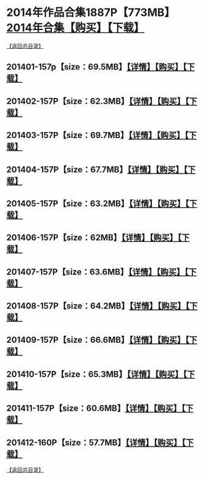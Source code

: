 # 2014年作品合集1887P【773MB】[2014年合集【购买】]()[【下载】](https://www.lanzous.com/b00zddj6h)
[【返回总目录】](https://github.com/sxcool1024/WANIMAL#wanimal%E5%8E%9F%E7%89%88%E4%BD%9C%E5%93%81%E5%90%88%E9%9B%86)
## 201401-157p【size：69.5MB】[【详情】](https://github.com/sxcool1024/WANIMAL/tree/master/2014%E5%B9%B4%E4%BD%9C%E5%93%81%E5%90%88%E9%9B%86/201401#2014%E5%B9%B41%E6%9C%88%E5%90%88%E9%9B%86)[【购买】]()[【下载】](https://www.lanzous.com/b00zdaw8j)
## 201402-157P【size：62.3MB】[【详情】](https://github.com/sxcool1024/WANIMAL/tree/master/2014%E5%B9%B4%E4%BD%9C%E5%93%81%E5%90%88%E9%9B%86/201402#2014%E5%B9%B42%E6%9C%88%E5%90%88%E9%9B%86)[【购买】]()[【下载】](https://www.lanzous.com/b00zdaw9a)
## 201403-157P【size：69.7MB】[【详情】](https://github.com/sxcool1024/WANIMAL/tree/master/2014%E5%B9%B4%E4%BD%9C%E5%93%81%E5%90%88%E9%9B%86/201403#2014%E5%B9%B43%E6%9C%88%E5%90%88%E9%9B%86)[【购买】]()[【下载】](https://www.lanzous.com/b00zdawab)
## 201404-157P【size：67.7MB】[【详情】](https://github.com/sxcool1024/WANIMAL/tree/master/2014%E5%B9%B4%E4%BD%9C%E5%93%81%E5%90%88%E9%9B%86/201404#2014%E5%B9%B44%E6%9C%88%E5%90%88%E9%9B%86)[【购买】]()[【下载】](https://www.lanzous.com/b00zdawde)
## 201405-157P【size：63.2MB】[【详情】](https://github.com/sxcool1024/WANIMAL/tree/master/2014%E5%B9%B4%E4%BD%9C%E5%93%81%E5%90%88%E9%9B%86/201405#2014%E5%B9%B45%E6%9C%88%E5%90%88%E9%9B%86)[【购买】]()[【下载】](https://www.lanzous.com/b00zdawfg)
## 201406-157P【size：62MB】[【详情】](https://github.com/sxcool1024/WANIMAL/tree/master/2014%E5%B9%B4%E4%BD%9C%E5%93%81%E5%90%88%E9%9B%86/201406#2014%E5%B9%B46%E6%9C%88%E5%90%88%E9%9B%86)[【购买】]()[【下载】](https://www.lanzous.com/b00zdawgh)
## 201407-157P【size：63.6MB】[【详情】](https://github.com/sxcool1024/WANIMAL/tree/master/2014%E5%B9%B4%E4%BD%9C%E5%93%81%E5%90%88%E9%9B%86/201407#2014%E5%B9%B47%E6%9C%88%E5%90%88%E9%9B%86)[【购买】]()[【下载】](https://www.lanzous.com/b00zdawij)
## 201408-157P【size：64.2MB】[【详情】](https://github.com/sxcool1024/WANIMAL/tree/master/2014%E5%B9%B4%E4%BD%9C%E5%93%81%E5%90%88%E9%9B%86/201408#2014%E5%B9%B48%E6%9C%88%E5%90%88%E9%9B%86)[【购买】]()[【下载】](https://www.lanzous.com/b00zdawja)
## 201409-157P【size：66.6MB】[【详情】](https://github.com/sxcool1024/WANIMAL/tree/master/2014%E5%B9%B4%E4%BD%9C%E5%93%81%E5%90%88%E9%9B%86/201409#2014%E5%B9%B49%E6%9C%88%E5%90%88%E9%9B%86)[【购买】]()[【下载】](https://www.lanzous.com/b00zdawlc)
## 201410-157P【size：65.3MB】[【详情】](https://github.com/sxcool1024/WANIMAL/tree/master/2014%E5%B9%B4%E4%BD%9C%E5%93%81%E5%90%88%E9%9B%86/201410#2014%E5%B9%B410%E6%9C%88%E5%90%88%E9%9B%86)[【购买】]()[【下载】](https://www.lanzous.com/b00zdawne)
## 201411-157P【size：60.6MB】[【详情】](https://github.com/sxcool1024/WANIMAL/tree/master/2014%E5%B9%B4%E4%BD%9C%E5%93%81%E5%90%88%E9%9B%86/201411#2014%E5%B9%B411%E6%9C%88%E5%90%88%E9%9B%86)[【购买】]()[【下载】](https://www.lanzous.com/b00zdawpg)
## 201412-160P【size：57.7MB】[【详情】](https://github.com/sxcool1024/WANIMAL/tree/master/2014%E5%B9%B4%E4%BD%9C%E5%93%81%E5%90%88%E9%9B%86/201412#2014%E5%B9%B412%E6%9C%88%E5%90%88%E9%9B%86)[【购买】]()[【下载】](https://www.lanzous.com/b00zdawqh)
[【返回总目录】](https://github.com/sxcool1024/WANIMAL#wanimal%E5%8E%9F%E7%89%88%E4%BD%9C%E5%93%81%E5%90%88%E9%9B%86)
